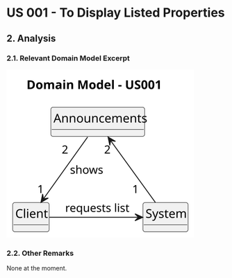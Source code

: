# US 001 - To Display Listed Properties 

## 2. Analysis

### 2.1. Relevant Domain Model Excerpt 

![Domain Model](svg/us001-domain-model.svg)

### 2.2. Other Remarks

None at the moment.